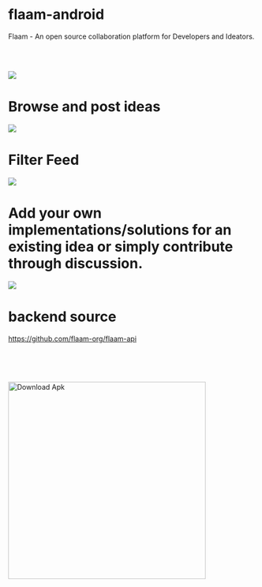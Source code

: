 # flaam-android
Flaam - An open source collaboration platform for Developers and Ideators.

</br></br>

![](https://imgur.com/7pSG9zV.png)

# Browse and post ideas
![](https://imgur.com/5ue36tx.png)

# Filter Feed
![](https://imgur.com/tPLDjrH.png)

# Add your own implementations/solutions for an existing idea or simply contribute through discussion.

![](https://imgur.com/wOnO7gj.png)

# backend source
https://github.com/flaam-org/flaam-api

</br></br></br>

<a href="https://github.com/flaam-org/flaam-android/releases/download/continuous/app-debug.apk"><img src="https://imgur.com/sGZFFB7.png" alt="Download Apk" style="width:400px;"></a>
